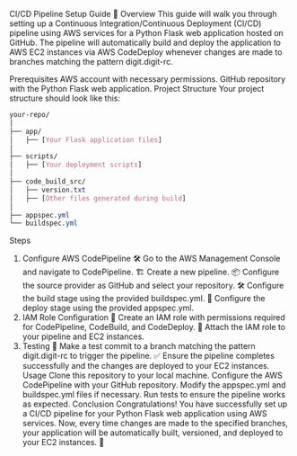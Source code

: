 CI/CD Pipeline Setup Guide 🚀
Overview
This guide will walk you through setting up a Continuous Integration/Continuous Deployment (CI/CD) pipeline using AWS services for a Python Flask web application hosted on GitHub. The pipeline will automatically build and deploy the application to AWS EC2 instances via AWS CodeDeploy whenever changes are made to branches matching the pattern digit.digit-rc.

Prerequisites
AWS account with necessary permissions.
GitHub repository with the Python Flask web application.
Project Structure
Your project structure should look like this:

```css
your-repo/
│
├── app/
│   ├── [Your Flask application files]
│
├── scripts/
│   ├── [Your deployment scripts]
│
├── code_build_src/
│   ├── version.txt
│   ├── [Other files generated during build]
│
├── appspec.yml
└── buildspec.yml
```
Steps
1. Configure AWS CodePipeline
🛠️ Go to the AWS Management Console and navigate to CodePipeline.
🏗️ Create a new pipeline.
📦 Configure the source provider as GitHub and select your repository.
🛠️ Configure the build stage using the provided buildspec.yml.
🚀 Configure the deploy stage using the provided appspec.yml.
2. IAM Role Configuration
🤝 Create an IAM role with permissions required for CodePipeline, CodeBuild, and CodeDeploy.
📜 Attach the IAM role to your pipeline and EC2 instances.
3. Testing
🧪 Make a test commit to a branch matching the pattern digit.digit-rc to trigger the pipeline.
✅ Ensure the pipeline completes successfully and the changes are deployed to your EC2 instances.
Usage
Clone this repository to your local machine.
Configure the AWS CodePipeline with your GitHub repository.
Modify the appspec.yml and buildspec.yml files if necessary.
Run tests to ensure the pipeline works as expected.
Conclusion
Congratulations! You have successfully set up a CI/CD pipeline for your Python Flask web application using AWS services. Now, every time changes are made to the specified branches, your application will be automatically built, versioned, and deployed to your EC2 instances. 🎉